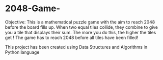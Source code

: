 # 2048-Game-
Objective: This is a mathematical puzzle game with the aim to reach 2048 before the board fills up. When two equal tiles collide, they combine to give you a tile that displays their sum. The more you do this, the higher the tiles get ! The game has to reach 2048 before all tiles have been filled!

This project has been created using Data Structures and Algorithms in Python language 



